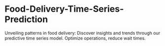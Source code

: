 # Food-Delivery-Time-Series-Prediction
Unveiling patterns in food delivery: Discover insights and trends through our predictive time series model. Optimize operations, reduce wait times. 
